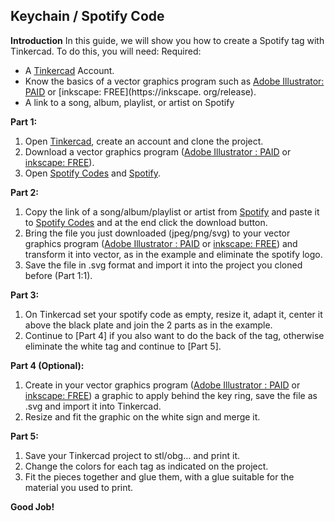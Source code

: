 ## Keychain / Spotify Code

**Introduction**
In this guide, we will show you how to create a Spotify tag with Tinkercad. To do this, you will need:
Required:
* A [Tinkercad](https://www.tinkercad.com/) Account.
* Know the basics of a vector graphics program such as [Adobe Illustrator: PAID](https://www.adobe.com/it/products/illustrator.html) or [inkscape: FREE](https://inkscape. org/release).
* A link to a song, album, playlist, or artist on Spotify


**Part 1:**

1. Open [Tinkercad](https://www.tinkercad.com/things/8rgx9zWSMcN?sharecode=LkHbbkmANtvtzAyHInHhswWZ7F1XJn0p6cH9i1ZOKFY), create an account and clone the project.
2. Download a vector graphics program ([Adobe Illustrator : PAID](https://www.adobe.com/it/products/illustrator.html) or [inkscape: FREE](https://inkscape.org/release)).
3. Open [Spotify Codes](https://spotifycodes.com/) and [Spotify](https://open.spotify.com/).

**Part 2:**

1. Copy the link of a song/album/playlist or artist from [Spotify](https://open.spotify.com/) and paste it to [Spotify Codes](https://spotifycodes.com/) and at the end click the download button.
2. Bring the file you just downloaded (jpeg/png/svg) to your vector graphics program ([Adobe Illustrator : PAID](https://www.adobe.com/it/products/illustrator.html) or [inkscape: FREE](https://inkscape.org/release)) and transform it into vector, as in the example and eliminate the spotify logo.
3. Save the file in .svg format and import it into the project you cloned before (Part 1:1).

**Part 3:**

1. On Tinkercad set your spotify code as empty, resize it, adapt it, center it above the black plate and join the 2 parts as in the example.
2. Continue to [Part 4] if you also want to do the back of the tag, otherwise eliminate the white tag and continue to [Part 5].

**Part 4 (Optional):**

1. Create in your vector graphics program ([Adobe Illustrator : PAID](https://www.adobe.com/it/products/illustrator.html) or [inkscape: FREE](https://inkscape.org/release)) a graphic to apply behind the key ring, save the file as .svg and import it into Tinkercad.
2. Resize and fit the graphic on the white sign and merge it.

**Part 5:**

1. Save your Tinkercad project to stl/obg... and print it.
2. Change the colors for each tag as indicated on the project.
3. Fit the pieces together and glue them, with a glue suitable for the material you used to print.

**Good Job!**

